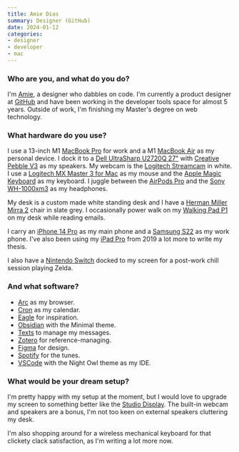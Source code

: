 ```yaml
---
title: Amie Dias
summary: Designer (GitHub)
date: 2024-01-12
categories:
- designer
- developer
- mac
---
```


### Who are you, and what do you do?

I'm [Amie](https://mastodon.design/@heyamie "Amie's Mastodon account."), a designer who dabbles on code. I'm currently a product designer at [GitHub][] and have been working in the developer tools space for almost 5 years. Outside of work, I'm finishing my Master's degree on web technology.

### What hardware do you use?

I use a 13-inch M1 [MacBook Pro][macbook-pro] for work and a M1 [MacBook Air][macbook-air] as my personal device. I dock it to a [Dell UltraSharp U2720Q 27"][u2720q] with [Creative Pebble V3][pebble-v3] as my speakers. My webcam is the [Logitech Streamcam][streamcam] in white. I use a [Logitech MX Master 3 for Mac][mx-master-3] as my mouse and the [Apple Magic Keyboard][magic-keyboard] as my keyboard. I juggle between the [AirPods Pro][airpods-pro] and the [Sony WH-1000xm3][wh-1000xm3] as my headphones.

My desk is a custom made white standing desk and I have a [Herman Miller Mirra 2][mirra-2] chair in slate grey. I occasionally power walk on my [Walking Pad P1][p1.2] on my desk while reading emails.

I carry an [iPhone 14 Pro][iphone-13-pro] as my main phone and a [Samsung S22][galaxy-s22] as my work phone. I've also been using my [iPad Pro][ipad-pro] from 2019 a lot more to write my thesis.

I also have a [Nintendo Switch][switch.2] docked to my screen for a post-work chill session playing Zelda.

### And what software?

- [Arc][arc.2] as my browser.
- [Cron][] as my calendar.
- [Eagle][eagle.2] for inspiration.
- [Obsidian][] with the Minimal theme.
- [Texts][] to manage my messages.
- [Zotero][] for reference-managing.
- [Figma][] for design.
- [Spotify][] for the tunes.
- [VSCode][visual-studio-code] with the Night Owl theme as my IDE.

### What would be your dream setup?

I'm pretty happy with my setup at the moment, but I would love to upgrade my screen to something better like the [Studio Display][studio-display.2]. The built-in webcam and speakers are a bonus, I'm not too keen on external speakers cluttering my desk.

I'm also shopping around for a wireless mechanical keyboard for that clickety clack satisfaction, as I'm writing a lot more now.

[airpods-pro]: https://www.apple.com/airpods-pro/ "In-ear headphones."
[arc.2]: https://arc.net/ "A web browser."
[cron]: https://cron.com/ "A calendar service."
[eagle.2]: https://eagle.cool/ "Software for managing reference images."
[figma]: https://www.figma.com/ "A collaborative design prototype service."
[galaxy-s22]: https://en.wikipedia.org/wiki/Samsung_Galaxy_S22 "A 6.1 inch Android smartphone."
[github]: https://github.com/ "A Git code repository service."
[ipad-pro]: https://en.wikipedia.org/wiki/IPad_Pro "An iOS tablet."
[iphone-13-pro]: https://en.wikipedia.org/wiki/IPhone_13_Pro "A 6.1 inch iOS smartphone."
[macbook-air]: https://www.apple.com/macbook-air/ "A very thin laptop."
[macbook-pro]: https://www.apple.com/macbook-pro/ "A laptop."
[magic-keyboard]: https://en.wikipedia.org/wiki/Magic_Keyboard "A wireless keyboard."
[mirra-2]: https://www.hermanmiller.com/products/seating/office-chairs/mirra-2-chairs/ "An office chair."
[mx-master-3]: http://web.archive.org/web/20200818170656/https://www.logitech.com/en-us/product/mx-master-3.910-005620.html "A wireless mouse."
[obsidian]: https://obsidian.md/ "Note-taking software."
[p1.2]: https://www.walkingpad.com/products/walkingpad-p1-foldable-treadmill "A foldable under-desk treadmill."
[pebble-v3]: https://us.creative.com/p/speakers/creative-pebble-v3 "2.0 speakers."
[spotify]: https://open.spotify.com/__noul__?pfhp=2c2ccb58-8a92-4713-a1c0-8b43b3090b49 "A music streaming service."
[streamcam]: https://www.logitech.com/en-us/products/webcams/streamcam.960-001289.html "A webcam."
[studio-display.2]: https://www.apple.com/studio-display/ "A 27 inch display."
[switch.2]: https://www.nintendo.com/switch/ "A gaming console."
[texts]: https://texts.com/ "A multi-platform messaging service."
[u2720q]: http://web.archive.org/web/20230706201640/https://www.dell.com/en-lt/work/shop/cty/pdp/spd/dell-u2720q-monitor "A 27 inch 4K monitor."
[visual-studio-code]: https://code.visualstudio.com/ "A development IDE."
[wh-1000xm3]: https://electronics.sony.com/audio/headphones/headband/p/wh1000xm3-b "Wireless over-the-ear headphones."
[zotero]: https://www.zotero.org/ "A research tool."
